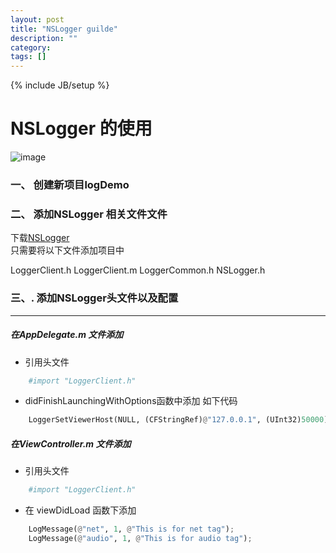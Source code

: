 ```yaml
---
layout: post
title: "NSLogger guilde"
description: ""
category: 
tags: []
---
```

{% include JB/setup %}


NSLogger 的使用
===
![image](https://github.com/liaolj/liaolj.github.io/tree/master/image/nslogger/logDemoRelease_2.gif)
### 一、 创建新项目logDemo

### 二、 添加NSLogger 相关文件文件

下载[NSLogger](https://github.com/fpillet/NSLogger/tree/master/Client%20Logger/iOS)    
只需要将以下文件添加项目中

LoggerClient.h LoggerClient.m LoggerCommon.h NSLogger.h

### 三、. 添加NSLogger头文件以及配置
------
##### 在AppDelegate.m 文件添加
* 引用头文件

```python
    #import "LoggerClient.h"
```

* didFinishLaunchingWithOptions函数中添加 如下代码

```python
    LoggerSetViewerHost(NULL, (CFStringRef)@"127.0.0.1", (UInt32)50000);
```

##### 在ViewController.m 文件添加
* 引用头文件

```python
    #import "LoggerClient.h"
```

* 在 viewDidLoad 函数下添加

```python
    LogMessage(@"net", 1, @"This is for net tag");
    LogMessage(@"audio", 1, @"This is for audio tag");
```

